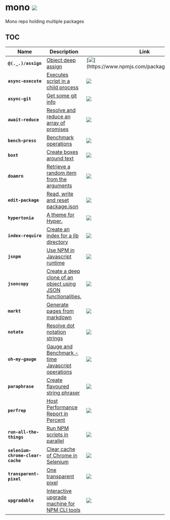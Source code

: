 # mono [![](https://circleci.com/gh/omrilotan/mono.svg?style=svg)](https://circleci.com/build-insights/gh/omrilotan/mono/master)
Mono repo holding multiple packages

## TOC

| Name | Description | Link
| --- | --- | ---
| **`@(._.)/assign`** | [Object deep assign](./packages/assign#readme) | [![](https://img.shields.io/npm/v/@(._.)/assign.svg)](https://www.npmjs.com/package/@(._.)/assign)
| **`async-execute`** | [Executes script in a child process](./packages/async-execute#readme) | [![](https://img.shields.io/npm/v/async-execute.svg)](https://www.npmjs.com/package/async-execute)
| **`async-git`** | [Get some git info](./packages/async-git#readme) | [![](https://img.shields.io/npm/v/async-git.svg)](https://www.npmjs.com/package/async-git)
| **`await-reduce`** | [Resolve and reduce an array of promises](./packages/await-reduce#readme) | [![](https://img.shields.io/npm/v/await-reduce.svg)](https://www.npmjs.com/package/await-reduce)
| **`bench-press`** | [Benchmark operations](./packages/bench-press#readme) | [![](https://img.shields.io/npm/v/bench-press.svg)](https://www.npmjs.com/package/bench-press)
| **`boxt`** | [Create boxes around text](./packages/boxt#readme) | [![](https://img.shields.io/npm/v/boxt.svg)](https://www.npmjs.com/package/boxt)
| **`doamrn`** | [Retrieve a random item from the arguments](./packages/doamrn#readme) | [![](https://img.shields.io/npm/v/doamrn.svg)](https://www.npmjs.com/package/doamrn)
| **`edit-package`** | [Read, write and reset package.json](./packages/edit-package#readme) | [![](https://img.shields.io/npm/v/edit-package.svg)](https://www.npmjs.com/package/edit-package)
| **`hypertonia`** | [A theme for Hyper.](./packages/hypertonia#readme) | [![](https://img.shields.io/npm/v/hypertonia.svg)](https://www.npmjs.com/package/hypertonia)
| **`index-require`** | [Create an index for a lib directory](./packages/index-require#readme) | [![](https://img.shields.io/npm/v/index-require.svg)](https://www.npmjs.com/package/index-require)
| **`jsnpm`** | [Use NPM in Javascript runtime](./packages/jsnpm#readme) | [![](https://img.shields.io/npm/v/jsnpm.svg)](https://www.npmjs.com/package/jsnpm)
| **`jsoncopy`** | [Create a deep clone of an object using JSON functionalities.](./packages/jsoncopy#readme) | [![](https://img.shields.io/npm/v/jsoncopy.svg)](https://www.npmjs.com/package/jsoncopy)
| **`markt`** | [Generate pages from markdown](./packages/markt#readme) | [![](https://img.shields.io/npm/v/markt.svg)](https://www.npmjs.com/package/markt)
| **`notate`** | [Resolve dot notation strings](./packages/notate#readme) | [![](https://img.shields.io/npm/v/notate.svg)](https://www.npmjs.com/package/notate)
| **`oh-my-gauge`** | [Gauge and Benchmark - time Javascript operations](./packages/oh-my-gauge#readme) | [![](https://img.shields.io/npm/v/oh-my-gauge.svg)](https://www.npmjs.com/package/oh-my-gauge)
| **`paraphrase`** | [Create flavoured string phraser](./packages/paraphrase#readme) | [![](https://img.shields.io/npm/v/paraphrase.svg)](https://www.npmjs.com/package/paraphrase)
| **`perfrep`** | [Host Performance Report in Percent](./packages/perfrep#readme) | [![](https://img.shields.io/npm/v/perfrep.svg)](https://www.npmjs.com/package/perfrep)
| **`run-all-the-things`** | [Run NPM scripts in parallel](./packages/run-all-the-things#readme) | [![](https://img.shields.io/npm/v/run-all-the-things.svg)](https://www.npmjs.com/package/run-all-the-things)
| **`selenium-chrome-clear-cache`** | [Clear cache of Chrome in Selenium](./packages/selenium-chrome-clear-cache#readme) | [![](https://img.shields.io/npm/v/selenium-chrome-clear-cache.svg)](https://www.npmjs.com/package/selenium-chrome-clear-cache)
| **`transparent-pixel`** | [One transparent pixel](./packages/transparent-pixel#readme) | [![](https://img.shields.io/npm/v/transparent-pixel.svg)](https://www.npmjs.com/package/transparent-pixel)
| **`upgradable`** | [Interactive upgrade machine for NPM CLI tools](./packages/upgradable#readme) | [![](https://img.shields.io/npm/v/upgradable.svg)](https://www.npmjs.com/package/upgradable)
